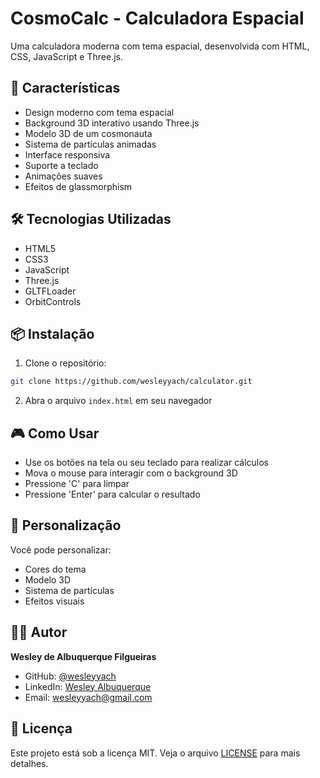 # CosmoCalc - Calculadora Espacial

Uma calculadora moderna com tema espacial, desenvolvida com HTML, CSS, JavaScript e Three.js.

## 🚀 Características

- Design moderno com tema espacial
- Background 3D interativo usando Three.js
- Modelo 3D de um cosmonauta
- Sistema de partículas animadas
- Interface responsiva
- Suporte a teclado
- Animações suaves
- Efeitos de glassmorphism

## 🛠️ Tecnologias Utilizadas

- HTML5
- CSS3
- JavaScript
- Three.js
- GLTFLoader
- OrbitControls

## 📦 Instalação

1. Clone o repositório:
```bash
git clone https://github.com/wesleyyach/calculator.git
```

2. Abra o arquivo `index.html` em seu navegador

## 🎮 Como Usar

- Use os botões na tela ou seu teclado para realizar cálculos
- Mova o mouse para interagir com o background 3D
- Pressione 'C' para limpar
- Pressione 'Enter' para calcular o resultado

## 🎨 Personalização

Você pode personalizar:
- Cores do tema
- Modelo 3D
- Sistema de partículas
- Efeitos visuais

## 👨‍💻 Autor

**Wesley de Albuquerque Filgueiras**
- GitHub: [@wesleyyach](https://github.com/wesleyyach)
- LinkedIn: [Wesley Albuquerque](https://www.linkedin.com/in/wesley-albuquerque-7272892b7/)
- Email: wesleyyach@gmail.com

## 📝 Licença

Este projeto está sob a licença MIT. Veja o arquivo [LICENSE](LICENSE) para mais detalhes. 